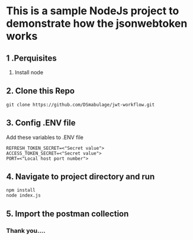 # This is a sample NodeJs project to demonstrate how the jsonwebtoken works

## 1 .Perquisites

1. Install node

## 2. Clone this Repo

```
git clone https://github.com/DSmabulage/jwt-workflow.git
```

## 3. Config .ENV file

Add these variables to .ENV file

```
REFRESH_TOKEN_SECRET=<"Secret value">
ACCESS_TOKEN_SECRET=<"Secret value">
PORT=<"Local host port number">
```

## 4. Navigate to project directory and run 
```
npm install
node index.js
```

## 5. Import the postman collection

### Thank you....
